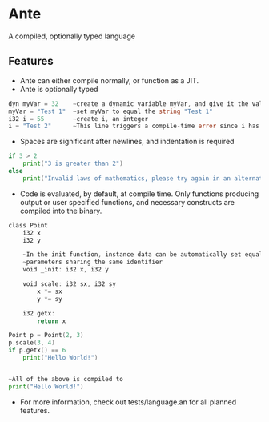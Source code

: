 ﻿# Ante
A compiled, optionally typed language

## Features
* Ante can either compile normally, or function as a JIT.
* Ante is optionally typed
```go
dyn myVar = 32    ~create a dynamic variable myVar, and give it the value 32  
myVar = "Test 1"  ~set myVar to equal the string "Test 1" 
i32 i = 55        ~create i, an integer
i = "Test 2"      ~This line triggers a compile-time error since i has a static typing  
```
* Spaces are significant after newlines, and indentation is required
```go
if 3 > 2
    print("3 is greater than 2")
else
    print("Invalid laws of mathematics, please try again in an alternate universe")
```
* Code is evaluated, by default, at compile time.  Only functions producing output
or user specified functions, and necessary constructs are compiled into the binary.
```go
class Point
    i32 x
    i32 y

    ~In the init function, instance data can be automatically set equal to
    ~parameters sharing the same identifier
    void _init: i32 x, i32 y

    void scale: i32 sx, i32 sy
        x *= sx
        y *= sy

    i32 getx:
        return x

Point p = Point(2, 3)
p.scale(3, 4)
if p.getx() == 6
    print("Hello World!")


~All of the above is compiled to
print("Hello World!")

```
* For more information, check out tests/language.an for all planned features.
